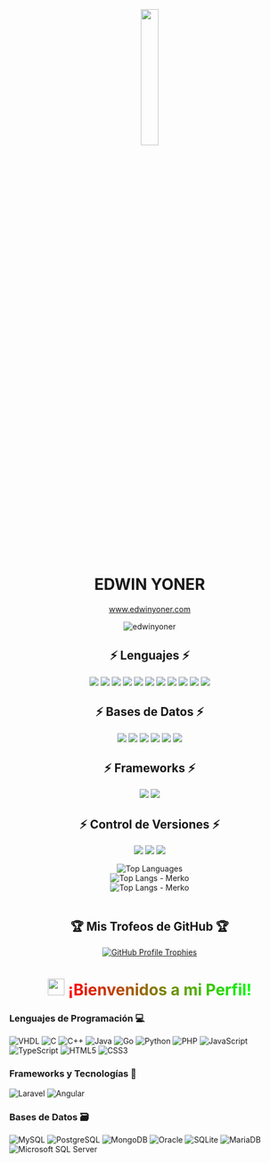 <p align = "center">
  <br/>
  <br/>
  <img src = "https://media.giphy.com/media/jpVnC65DmYeyRL4LHS/giphy.gif" width = "25%">
</p>

<h1 align="center">EDWIN YONER</h1>

<p align = "center">
  <a href="https://www.edwinyoner.com" align="center">www.edwinyoner.com</a>
</p>
<p align="center"> <img src="https://komarev.com/ghpvc/?username=edwin-yoner&label=Profile%20views&color=0e75b6&style=flat" alt="edwinyoner" /> </p>

<h2 align="center">⚡ Lenguajes ⚡</h2>

<p align="center">
    <!-- Lenguajes de Descripción -->
    <img src="https://img.shields.io/badge/VHDL-666666?style=for-the-badge&logo=xilinx&logoColor=white">
    <!-- Lenguajes de Programación -->
    <img src="https://img.shields.io/badge/C-00599C?style=for-the-badge&logo=c&logoColor=white">
    <img src="https://img.shields.io/badge/C%2B%2B-00599C?style=for-the-badge&logo=c%2B%2B&logoColor=white">
    <img src="https://img.shields.io/badge/Java-ED8B00?style=for-the-badge&logo=openjdk&logoColor=white">
    <img src="https://img.shields.io/badge/Go-00ADD8?style=for-the-badge&logo=go&logoColor=white">
    <img src="https://img.shields.io/badge/Python-3776AB?style=for-the-badge&logo=python&logoColor=white">
    <img src="https://img.shields.io/badge/PHP-777BB4?style=for-the-badge&logo=php&logoColor=white">
    <img src="https://img.shields.io/badge/JavaScript-F7DF1E?style=for-the-badge&logo=javascript&logoColor=black">
    <img src="https://img.shields.io/badge/TypeScript-007ACC?style=for-the-badge&logo=typescript&logoColor=white">
    <img src="https://img.shields.io/badge/HTML5-E34F26?style=for-the-badge&logo=html5&logoColor=white">
    <img src="https://img.shields.io/badge/CSS3-1572B6?style=for-the-badge&logo=css3&logoColor=white">
</p>

<h2 align="center">⚡ Bases de Datos ⚡</h2>
<p align="center">
  <!-- Bases de Datos -->
    <img src="https://img.shields.io/badge/SQLite-07405E?style=for-the-badge&logo=sqlite&logoColor=white">
    <img src="https://img.shields.io/badge/MySQL-005C84?style=for-the-badge&logo=mysql&logoColor=white">
    <img src="https://img.shields.io/badge/Microsoft_SQL_Server-CC2927?style=for-the-badge&logo=microsoft-sql-server&logoColor=white">
    <img src="https://img.shields.io/badge/Oracle-F80000?style=for-the-badge&logo=oracle&logoColor=white">
    <img src="https://img.shields.io/badge/PostgreSQL-316192?style=for-the-badge&logo=postgresql&logoColor=white">
    <img src="https://img.shields.io/badge/MongoDB-4EA94B?style=for-the-badge&logo=mongodb&logoColor=white">
</p>

<h2 align="center">⚡ Frameworks ⚡</h2>
<p align="center">
  <!-- Frameworks -->
    <img src="https://img.shields.io/badge/Laravel-FF2D20?style=for-the-badge&logo=laravel&logoColor=white">
    <img src="https://img.shields.io/badge/Angular-DD0031?style=for-the-badge&logo=angular&logoColor=white">
</p>

<h2 align="center">⚡ Control de Versiones ⚡</h2>
<p align="center">
    <!-- Control de Versiones -->
    <img src="https://img.shields.io/badge/Git-F05032?style=for-the-badge&logo=git&logoColor=white">
    <img src="https://img.shields.io/badge/GitHub-100000?style=for-the-badge&logo=github&logoColor=white">
    <img src="https://img.shields.io/badge/GitLab-330F63?style=for-the-badge&logo=gitlab&logoColor=white">
</p>


<div align="center">
  <img src="https://github-readme-stats.vercel.app/api/top-langs/?username=edwinyoner&theme=monokai&layout=compact&hide_border=true&langs_count=8&card_width=445" alt="Top Languages" />
</div>

<!--
<h3 align="center">Connect with me:</h3>
<p align="center">
  <a href="https://linkedin.com/in/edwin-yoner" target="blank"><img align="center" src="https://raw.githubusercontent.com/rahuldkjain/github-profile-readme-generator/master/src/images/icons/Social/linked-in-alt.svg" alt="edwin-yoner" height="30" width="40" /></a>
  <a href="https://www.youtube.com/c/edwinyoner" target="blank"><img align="center" src="https://raw.githubusercontent.com/rahuldkjain/github-profile-readme-generator/master/src/images/icons/Social/youtube.svg" alt="edwinyoner" height="30" width="40" /></a>
  <a href="https://twitter.com/edwin_yoner" target="blank"><img align="center" src="https://raw.githubusercontent.com/rahuldkjain/github-profile-readme-generator/master/src/images/icons/Social/twitter.svg" alt="edwin_yoner" height="30" width="40" /></a>
  <a href="https://fb.com/edwinyoner" target="blank"><img align="center" src="https://raw.githubusercontent.com/rahuldkjain/github-profile-readme-generator/master/src/images/icons/Social/facebook.svg" alt="edwinyoner" height="30" width="40" /></a>
  <a href="https://instagram.com/edwin.yoner" target="blank"><img align="center" src="https://raw.githubusercontent.com/rahuldkjain/github-profile-readme-generator/master/src/images/icons/Social/instagram.svg" alt="edwin.yoner" height="30" width="40" /></a>
</p>

<h3 align="center">Languages and Tools:</h3>
<p align="center">
  <a href="https://www.w3.org/html/" target="_blank" rel="noreferrer">
    <img src="https://raw.githubusercontent.com/devicons/devicon/master/icons/html5/html5-original-wordmark.svg" alt="html5" width="40" height="40"/> </a>
  <a href="https://www.w3schools.com/css/" target="_blank" rel="noreferrer">
    <img src="https://raw.githubusercontent.com/devicons/devicon/master/icons/css3/css3-original-wordmark.svg" alt="css3" width="40" height="40"/> </a>
  <a href="https://developer.mozilla.org/en-US/docs/Web/JavaScript" target="_blank" rel="noreferrer">
    <img src="https://raw.githubusercontent.com/devicons/devicon/master/icons/javascript/javascript-original.svg" alt="javascript" width="40" height="40"/> </a>
  <a href="https://www.typescriptlang.org/" target="_blank" rel="noreferrer">
    <img src="https://raw.githubusercontent.com/devicons/devicon/master/icons/typescript/typescript-original.svg" alt="typescript" width="40" height="40"/> </a>
  <a href="https://www.cprogramming.com/" target="_blank" rel="noreferrer">
    <img src="https://raw.githubusercontent.com/devicons/devicon/master/icons/c/c-original.svg" alt="c" width="40" height="40"/> </a>
  <a href="https://www.w3schools.com/cpp/" target="_blank" rel="noreferrer">
    <img src="https://raw.githubusercontent.com/devicons/devicon/master/icons/cplusplus/cplusplus-original.svg" alt="cplusplus" width="40" height="40"/></a>
  <a href="https://www.java.com" target="_blank" rel="noreferrer">
    <img src="https://raw.githubusercontent.com/devicons/devicon/master/icons/java/java-original.svg" alt="java" width="40" height="40"/> </a>
  <a href="https://golang.org" target="_blank" rel="noreferrer">
    <img src="https://raw.githubusercontent.com/devicons/devicon/master/icons/go/go-original.svg" alt="go" width="40" height="40"/> </a>
  <a href="https://www.python.org" target="_blank" rel="noreferrer">
    <img src="https://raw.githubusercontent.com/devicons/devicon/master/icons/python/python-original.svg" alt="python" width="40" height="40"/> </a>
  <a href="https://www.php.net" target="_blank" rel="noreferrer">
    <img src="https://raw.githubusercontent.com/devicons/devicon/master/icons/php/php-original.svg" alt="php" width="40" height="40"/> </a>
  <a href="https://www.sqlite.org/" target="_blank" rel="noreferrer">
    <img src="https://www.vectorlogo.zone/logos/sqlite/sqlite-icon.svg" alt="sqlite" width="40" height="40"/> </a>
  <a href="https://www.mysql.com/" target="_blank" rel="noreferrer">
    <img src="https://raw.githubusercontent.com/devicons/devicon/master/icons/mysql/mysql-original-wordmark.svg" alt="mysql" width="40" height="40"/> </a>
  <a href="https://www.microsoft.com/en-us/sql-server" target="_blank" rel="noreferrer">
    <img src="https://www.svgrepo.com/show/303229/microsoft-sql-server-logo.svg" alt="mssql" width="40" height="40"/> </a>
  <a href="https://www.oracle.com/" target="_blank" rel="noreferrer">
    <img src="https://raw.githubusercontent.com/devicons/devicon/master/icons/oracle/oracle-original.svg" alt="oracle" width="40" height="40"/> </a>
  <a href="https://git-scm.com/" target="_blank" rel="noreferrer">
    <img src="https://www.vectorlogo.zone/logos/git-scm/git-scm-icon.svg" alt="git" width="40" height="40"/> </a>
  <a href="https://cloud.google.com" target="_blank" rel="noreferrer">
    <img src="https://www.vectorlogo.zone/logos/google_cloud/google_cloud-icon.svg" alt="gcp" width="40" height="40"/> </a>
  <a href="https://www.linux.org/" target="_blank" rel="noreferrer">
    <img src="https://raw.githubusercontent.com/devicons/devicon/master/icons/linux/linux-original.svg" alt="linux" width="40" height="40"/> </a>
</p>

-->


<div align="center">
<div align="center">
  <!-- Tema Merko -->
  <img src="https://github-readme-stats.vercel.app/api/top-langs/?username=edwinyoner&langs_count=20&theme=merko" alt="Top Langs - Merko" />
</div>

<div align="center">
  <!-- Tema Merko -->
  <img src="https://github-readme-stats.vercel.app/api/top-langs/?username=edwinyoner&layout=pie&theme=merko" alt="Top Langs - Merko" />
</div>
<br>
</div>

<div align="center">  
  
## 🏆 Mis Trofeos de GitHub 🏆

  <a href="https://github.com/ryo-ma/github-profile-trophy">
    <img src="https://github-profile-trophy.vercel.app/?username=edwinyoner&theme=monokai&column=4" 
         alt="GitHub Profile Trophies" />
  </a>
</div>

<h1 align="center">
  <img src="https://media.giphy.com/media/hvRJCLFzcasrR4ia7z/giphy.gif" width="30px"/>
  <span style="background: linear-gradient(to right, #FF0000, #00FF00);
               -webkit-background-clip: text;
               -webkit-text-fill-color: transparent;">
    ¡Bienvenidos a mi Perfil!
  </span>
</h1>

### Lenguajes de Programación 💻
![VHDL](https://img.shields.io/badge/-VHDL-blue?style=flat-square&logo=vhdl)
![C](https://img.shields.io/badge/-C-00599C?style=flat-square&logo=c)
![C++](https://img.shields.io/badge/-C++-00599C?style=flat-square&logo=c++)
![Java](https://img.shields.io/badge/-Java-ED8B00?style=flat-square&logo=java)
![Go](https://img.shields.io/badge/-Go-00ADD8?style=flat-square&logo=go)
![Python](https://img.shields.io/badge/-Python-3776AB?style=flat-square&logo=python)
![PHP](https://img.shields.io/badge/-PHP-777BB4?style=flat-square&logo=php)
![JavaScript](https://img.shields.io/badge/-JavaScript-F7DF1E?style=flat-square&logo=javascript)
![TypeScript](https://img.shields.io/badge/-TypeScript-3178C6?style=flat-square&logo=typescript)
![HTML5](https://img.shields.io/badge/-HTML5-E34F26?style=flat-square&logo=html5)
![CSS3](https://img.shields.io/badge/-CSS3-1572B6?style=flat-square&logo=css3)

### Frameworks y Tecnologías 🚀
![Laravel](https://img.shields.io/badge/-Laravel-FF2D20?style=flat-square&logo=laravel)
![Angular](https://img.shields.io/badge/-Angular-DD0031?style=flat-square&logo=angular)

### Bases de Datos 🗃️
![MySQL](https://img.shields.io/badge/-MySQL-4479A1?style=flat-square&logo=mysql)
![PostgreSQL](https://img.shields.io/badge/-PostgreSQL-336791?style=flat-square&logo=postgresql)
![MongoDB](https://img.shields.io/badge/-MongoDB-47A248?style=flat-square&logo=mongodb)
![Oracle](https://img.shields.io/badge/-Oracle-F80000?style=flat-square&logo=oracle)
![SQLite](https://img.shields.io/badge/-SQLite-003B57?style=flat-square&logo=sqlite)
![MariaDB](https://img.shields.io/badge/-MariaDB-003545?style=flat-square&logo=mariadb)
![Microsoft SQL Server](https://img.shields.io/badge/-SQL%20Server-CC2927?style=flat-square&logo=microsoft-sql-server)



